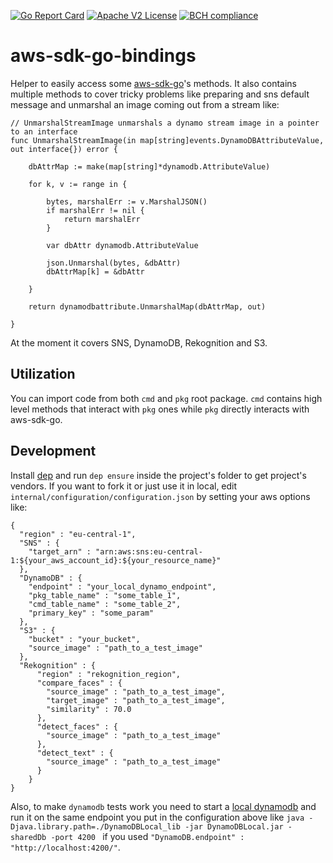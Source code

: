 [![Go Report Card](https://goreportcard.com/badge/github.com/AndreaM16/aws-sdk-go-bindings)](https://goreportcard.com/report/github.com/AndreaM16/aws-sdk-go-bindings) [![Apache V2 License](http://img.shields.io/badge/license-Apache%20V2-blue.svg)](https://github.com/andream16/aws-sdk-go-bindings/blob/master/LICENSE.txt)
[![BCH compliance](https://bettercodehub.com/edge/badge/AndreaM16/aws-sdk-go-bindings?branch=master)](https://bettercodehub.com/)

# aws-sdk-go-bindings
Helper to easily access some [aws-sdk-go](https://github.com/aws/aws-sdk-go)'s methods. It also contains multiple methods to cover tricky problems like preparing and sns default message and unmarshal an image coming out from a stream like:

```
// UnmarshalStreamImage unmarshals a dynamo stream image in a pointer to an interface
func UnmarshalStreamImage(in map[string]events.DynamoDBAttributeValue, out interface{}) error {

	dbAttrMap := make(map[string]*dynamodb.AttributeValue)

	for k, v := range in {

		bytes, marshalErr := v.MarshalJSON()
		if marshalErr != nil {
			return marshalErr
		}

		var dbAttr dynamodb.AttributeValue

		json.Unmarshal(bytes, &dbAttr)
		dbAttrMap[k] = &dbAttr

	}

	return dynamodbattribute.UnmarshalMap(dbAttrMap, out)

}
```

At the moment it covers SNS, DynamoDB, Rekognition and S3.

## Utilization

You can import code from both `cmd` and `pkg` root package. `cmd` contains high level methods that interact with `pkg` ones while `pkg` directly interacts with aws-sdk-go.

## Development

Install [dep](https://github.com/golang/dep) and run `dep ensure` inside the project's folder to get project's vendors.
If you want to fork it or just use it in local, edit `internal/configuration/configuration.json` by setting your aws options like:

```
{
  "region" : "eu-central-1",
  "SNS" : {
    "target_arn" : "arn:aws:sns:eu-central-1:${your_aws_account_id}:${your_resource_name}"
  },
  "DynamoDB" : {
    "endpoint" : "your_local_dynamo_endpoint",
    "pkg_table_name" : "some_table_1",
    "cmd_table_name" : "some_table_2",
    "primary_key" : "some_param"
  },
  "S3" : {
    "bucket" : "your_bucket",
    "source_image" : "path_to_a_test_image"
  },
  "Rekognition" : {
      "region" : "rekognition_region",
      "compare_faces" : {
        "source_image" : "path_to_a_test_image",
        "target_image" : "path_to_a_test_image",
        "similarity" : 70.0
      },
      "detect_faces" : {
        "source_image" : "path_to_a_test_image"
      },
      "detect_text" : {
        "source_image" : "path_to_a_test_image"
      }
    }
}
```

Also, to make `dynamodb` tests work you need to start a [local dynamodb](https://docs.aws.amazon.com/amazondynamodb/latest/developerguide/DynamoDBLocal.html)
and run it on the same endpoint you put in the configuration above like `java -Djava.library.path=./DynamoDBLocal_lib -jar DynamoDBLocal.jar -sharedDb -port 4200
` if you used `"DynamoDB.endpoint" : "http://localhost:4200/"`.
